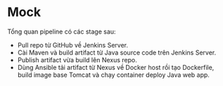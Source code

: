 # Mock
Tổng quan pipeline có các stage sau:
- Pull repo từ GitHub về Jenkins Server.
- Cài Maven và build artifact từ Java source code trên Jenkins Server.
- Publish artifact vừa build lên Nexus repo.
- Dùng Ansible tải artifact từ Nexus về Docker host rồi tạo Dockerfile, build image base Tomcat và chạy container deploy Java web app.
